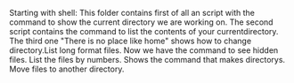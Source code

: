 Starting with shell:
This folder contains first of all an script with the command to show the current directory we are working on.
The second script contains the command to list the contents of your currentdirectory.
The third one "There is no place like home" shows how to change directory.List long format files.
Now we have the command to see hidden files.
List the files by numbers.
Shows the command that makes directorys.
Move files to another directory.
